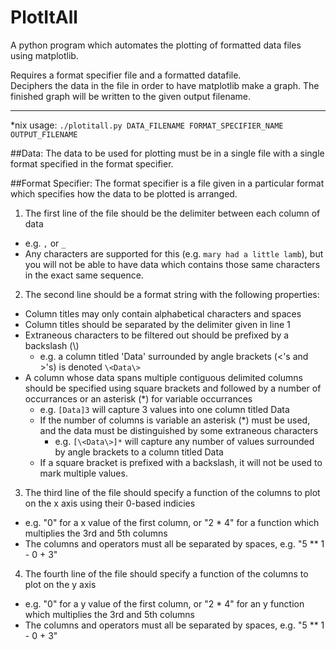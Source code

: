 # PlotItAll
A python program which automates the plotting of formatted data files using matplotlib.

Requires a format specifier file and a formatted datafile.  
Deciphers the data in the file in order to have matplotlib make a graph. The finished graph will be written to the given output filename.

---
*nix usage: `./plotitall.py DATA_FILENAME FORMAT_SPECIFIER_NAME OUTPUT_FILENAME`

##Data:
The data to be used for plotting must be in a single file with a single format specified in the format specifier.

##Format Specifier:
The format specifier is a file given in a particular format which specifies how
the data to be plotted is arranged.

1. The first line of the file should be the delimiter between each column of data
  * e.g. `,` or `_`
  * Any characters are supported for this (e.g. `mary had a little lamb`), but you will not be able to have data which contains those same characters in the exact same sequence.
2. The second line should be a format string with the following properties:
  * Column titles may only contain alphabetical characters and spaces
  * Column titles should be separated by the delimiter given in line 1
  * Extraneous characters to be filtered out should be prefixed by a backslash (\\)
      * e.g. a column titled 'Data' surrounded by angle brackets (<'s and >'s) is denoted `\<Data\>`
  * A column whose data spans multiple contiguous delimited columns should be specified using square brackets and followed by a number of occurrances or an asterisk (\*) for variable occurrances
      * e.g. `[Data]3` will capture 3 values into one column titled Data
      * If the number of columns is variable an asterisk (\*) must be used, and the data must be distinguished by some extraneous characters
          * e.g. `[\<Data\>]*` will capture any number of values surrounded by angle brackets to a column titled Data
      * If a square bracket is prefixed with a backslash, it will not be used to mark multiple values.
3. The third line of the file should specify a function of the columns to plot on the x axis using their 0-based indicies
  * e.g. "0" for a x value of the first column, or "2 * 4" for a function which multiplies the 3rd and 5th columns
  * The columns and operators must all be separated by spaces, e.g. "5 ** 1 - 0 + 3"
4. The fourth line of the file should specify a function of the columns to plot on the y axis
  * e.g. "0" for a y value of the first column, or "2 * 4" for an y function which multiplies the 3rd and 5th columns
  * The columns and operators must all be separated by spaces, e.g. "5 ** 1 - 0 + 3"
